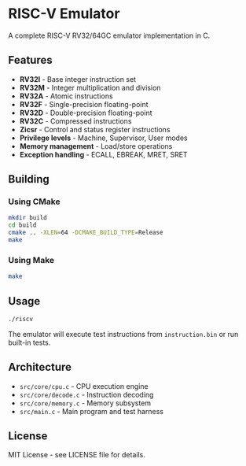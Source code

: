 # RISC-V Emulator

A complete RISC-V RV32/64GC emulator implementation in C.

## Features

- **RV32I** - Base integer instruction set
- **RV32M** - Integer multiplication and division
- **RV32A** - Atomic instructions
- **RV32F** - Single-precision floating-point
- **RV32D** - Double-precision floating-point  
- **RV32C** - Compressed instructions
- **Zicsr** - Control and status register instructions
- **Privilege levels** - Machine, Supervisor, User modes
- **Memory management** - Load/store operations
- **Exception handling** - ECALL, EBREAK, MRET, SRET

## Building

### Using CMake
```bash
mkdir build
cd build
cmake .. -XLEN=64 -DCMAKE_BUILD_TYPE=Release
make
```

### Using Make
```bash
make
```

## Usage

```bash
./riscv
```

The emulator will execute test instructions from `instruction.bin` or run built-in tests.

## Architecture

- `src/core/cpu.c` - CPU execution engine
- `src/core/decode.c` - Instruction decoding
- `src/core/memory.c` - Memory subsystem
- `src/main.c` - Main program and test harness

## License

MIT License - see LICENSE file for details.
